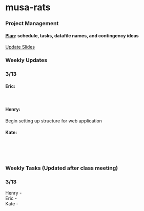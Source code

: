 # musa-rats

### Project Management
#### [Plan](https://docs.google.com/spreadsheets/d/1nGroyO_JdxYuPIOrizUDo5iwkxVdH8Emu9CW2ZeOraM/edit?usp=sharing): schedule, tasks, datafile names, and contingency ideas 
[Update Slides](https://docs.google.com/presentation/d/1LAYOw6l2nIqjGVE_cFZAxXhMhPaKCRQdTpatDFhXqk8/edit#slide=id.g2066689e90f_0_5)

### Weekly Updates 
### 3/13
#### Eric: 
<br>


#### Henry:
Begin setting up structure for web application<br>

#### Kate: 
<br>
<br>
<br>


### Weekly Tasks (Updated after class meeting)
### 3/13  
Henry - <br>
Eric - <br>
Kate -  <br>



